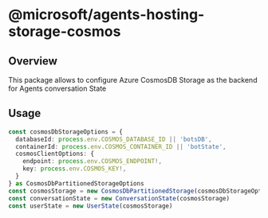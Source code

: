 # @microsoft/agents-hosting-storage-cosmos

## Overview

This package allows to configure Azure CosmosDB Storage as the backend for Agents conversation State

## Usage

```ts
const cosmosDbStorageOptions = {
  databaseId: process.env.COSMOS_DATABASE_ID || 'botsDB',
  containerId: process.env.COSMOS_CONTAINER_ID || 'botState',
  cosmosClientOptions: {
    endpoint: process.env.COSMOS_ENDPOINT!,
    key: process.env.COSMOS_KEY!,
  }
} as CosmosDbPartitionedStorageOptions
const cosmosStorage = new CosmosDbPartitionedStorage(cosmosDbStorageOptions)
const conversationState = new ConversationState(cosmosStorage)
const userState = new UserState(cosmosStorage)
```